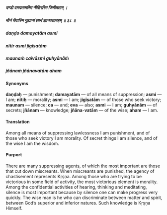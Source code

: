##### दण्डो दमयतामस्मि नीतिरस्मि जिगीषताम् ।
##### मौनं चैवास्मि गुह्यानां ज्ञानं ज्ञानवतामहम् ॥ ३८ ॥

##### daṇḍo damayatām asmi
##### nītir asmi jigīṣatām
##### maunaṁ caivāsmi guhyānāṁ
##### jñānaṁ jñānavatām aham

#### Synonyms

**daṇḍaḥ** — punishment; **damayatām** — of all means of suppression; **asmi** — I am; **nītiḥ** — morality; **asmi** — I am; **jigīṣatām** — of those who seek victory; **maunam** — silence; **ca** — and; **eva** — also; **asmi** — I am; **guhyānām** — of secrets; **jñānam** — knowledge; **jñāna**-**vatām** — of the wise; **aham** — I am.

#### Translation

Among all means of suppressing lawlessness I am punishment, and of those who seek victory I am morality. Of secret things I am silence, and of the wise I am the wisdom.

#### Purport

There are many suppressing agents, of which the most important are those that cut down miscreants. When miscreants are punished, the agency of chastisement represents Kṛṣṇa. Among those who are trying to be victorious in some field of activity, the most victorious element is morality. Among the confidential activities of hearing, thinking and meditating, silence is most important because by silence one can make progress very quickly. The wise man is he who can discriminate between matter and spirit, between God’s superior and inferior natures. Such knowledge is Kṛṣṇa Himself.